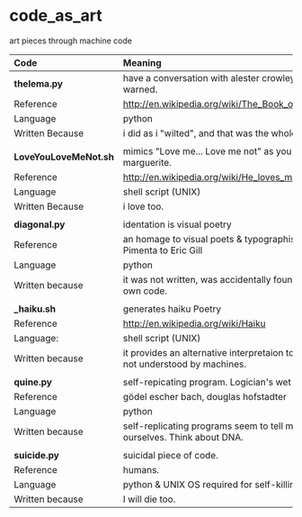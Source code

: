code_as_art
===========

art pieces through machine code

Code			| Meaning
:------------- | :-------------
**thelema.py**		| have a conversation with alester crowley. you have been warned.
Reference 		| http://en.wikipedia.org/wiki/The_Book_of_the_Law
Language 		| python
Written Because 	| i did as i "wilted", and that was the whole of the law.
			| 		
**LoveYouLoveMeNot.sh**	| mimics "Love me... Love me not" as you deflower petals on a marguerite. 
Reference 		| http://en.wikipedia.org/wiki/He_loves_me..._he_loves_me_not
Language 		| shell script (UNIX)
Written Because 	| i love too.
			| 		
**diagonal.py**		| identation is visual poetry
Reference		| an homage to visual poets & typographists, from Alberto Pimenta to Eric Gill 
Language		| python
Written because		| it was not written, was accidentally found in a piece of my own code.
			| 		
**_haiku.sh**		| generates haiku Poetry
Reference		| http://en.wikipedia.org/wiki/Haiku
Language: 		| shell script (UNIX)
Written because		| it provides an alternative interpretaion to what code is when not understood by machines.
			| 		
**quine.py** 		| self-repicating program. Logician's wet dreams.
Reference 		| gödel escher bach, douglas hofstadter
Language		| python 
Written because		| self-replicating programs seem to tell me a lot about ourselves. Think about DNA.
			| 		
**suicide.py**		| suicidal piece of code.
Reference 		| humans.
Language 		| python & UNIX OS required for self-killing
Written because		| I will die too. 
